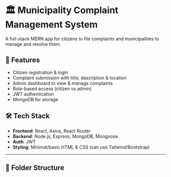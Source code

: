 # 🏛️ Municipality Complaint Management System

A full-stack MERN app for citizens to file complaints and municipalities to manage and resolve them.

## 🚀 Features

- Citizen registration & login
- Complaint submission with title, description & location
- Admin dashboard to view & manage complaints
- Role-based access (citizen vs admin)
- JWT authentication
- MongoDB for storage

## 🛠️ Tech Stack

- **Frontend**: React, Axios, React Router
- **Backend**: Node.js, Express, MongoDB, Mongoose
- **Auth**: JWT
- **Styling**: Minimal/basic HTML & CSS (can use Tailwind/Bootstrap)

---

## 🧩 Folder Structure

